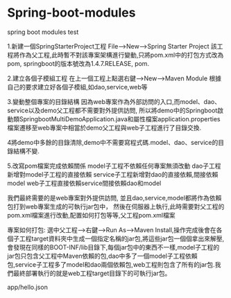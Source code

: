 # Spring-boot-modules
spring boot modules test



1.新建一個SpringStarterProject工程
  File-->New-->Spring Starter Project
  該工程將作為父工程,此時暫不對該專案架構進行變動,只將pom.xml中的打包方式改為pom,
  springboot的版本號改為1.4.7.RELEASE, <packaging>pom</packaging>.
  
 2.建立各個子模組工程
 在上一個工程上點選右鍵-->New-->Maven Module
 根據自己的要求建立好各個子模組,如dao,service,web等
 
 
 3.變動整個專案的目錄結構
 因為web專案作為外部訪問的入口,而model、dao、service以及demo父工程都不需要對外提供訪問,
 所以將demo中的Springboot啟動類SpringbootMultiDemoApplication.java和屬性檔案application.properties
 檔案遷移至web專案中相當於demo父工程與web子工程進行了目錄交換.
 
 4將demo中多餘的目錄清除,demo中不需要寫程式碼.model、dao、service的目錄結構不變.
 
 5.改寫pom檔案完成依賴關係
 model子工程不依賴任何專案無須改動
 dao子工程新增對model子工程的直接依賴
 service子工程新增對dao的直接依賴,間接依賴model
 web子工程直接依賴service間接依賴dao和model
 
 
 我們最終需要的是web專案對外提供訪問, 並且dao,service,model都將作為依賴包打到web專案生成的可執行jar包中，
 然後在伺服器上執行,此時需要對父工程的pom.xml檔案進行改動,配置如何打包等等,父工程pom.xml檔案
 
專案如何打包:
選中父工程-->右鍵-->Run As-->Maven Install,操作完成後會在各個子工程target資料夾中生成一個指定名稱的jar包,將這些jar包一個個拿出來解壓,會發現在同樣的BOOT-INF/lib目錄下,每個jar包中的東西不一樣,model子工程的jar包只包含父工程中Maven依賴的包,dao中多了一個model子工程依賴包,service子工程多了model和dao兩個依賴包,web工程則包含了所有的jar包.我們最終部署執行的就是web工程target目錄下的可執行jar包。

app/hello.json


  
  

